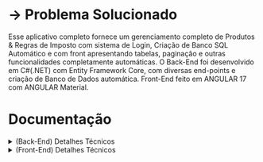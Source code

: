 # -> Problema Solucionado
Esse aplicativo completo fornece um gerenciamento completo de Produtos & Regras de Imposto com sistema de Login, Criação de Banco SQL Automático e com front apresentando tabelas, paginação e outras funcionalidades completamente automáticas. O Back-End foi desenvolvido em C#(.NET) com Entity Framework Core, com diversas end-points e criação de Banco de Dados automática. Front-End feito em ANGULAR 17 com ANGULAR Material.

# Documentação
<details>
  <summary>(Back-End) Detalhes Técnicos</summary>
  
  A API foi desenvolvida em C# usando Entity Framework Core para interagir com um banco de dados que é gerado de maneira automática por DBset. Ela oferece as seguintes funcionalidades:

* Autenticação de Usuário: Permite que os usuários façam login através de um nome de usuário e senha. Além disso, a API gera tokens de autenticação(JWT) para usuários autenticados.
* Gerenciamento de Produtos: Oferece recursos para criar, visualizar, atualizar e excluir produtos. Os produtos podem incluir informações como nome, preço de custo, preço de venda e margem de lucro.
* Regras de Imposto: Permite criar, visualizar, atualizar e excluir regras de impostos. As regras de impostos podem definir taxas de impostos para serem aplicadas aos produtos.

Essas funcionalidades permitem que os usuários da API gerenciem eficientemente informações de login, produtos e regras de impostos de uma aplicação. Ela fornece uma base sólida para sistemas de gerenciamento de estoque, vendas e outros aplicativos que exigem autenticação e gerenciamento de dados relacionados a produtos e impostos. Para mais informações de End-Points e requests verificar o Swagger da API.
</details>

<details>
  <summary>(Front-End) Detalhes Técnicos</summary>
  
  O front-end consiste em uma aplicação Angular 17 com o framework Pure CSS e Angular Material, o web interage com os usuários por meio de formulários, tabelas e permite criação, atualização de produtos, regras de imposto e relacionamento destas por meio de tabelas com uma paginação dinámica.

Criação de Novo Produto:
* Permite criar um novo produto com campos como nome, preço de custo, markup, preço de venda, margem real e associação com uma regra de imposto.
* Calcula automaticamente valores como preço de venda, markup e margem real com base nos valores fornecidos.
* Fornece opção para escolher uma regra de imposto para associar ao produto.
  
Consulta de Produtos Existente por Código:
* Permite pesquisar produtos existentes por código.
* Exibe os detalhes dos produtos encontrados, como código, nome, preço de custo, markup, preço de venda e margem real em uma tabela.

Relação de Produtos:
* Gera uma lista de produtos existentes.
* Permite navegar para a página de edição de um produto específico clicando em seu código

Consulta de Produto por Nome:
* Permite pesquisar produtos existentes por nome.
* Exibe os detalhes dos produtos encontrados em uma tabela, incluindo campos como código, nome, preço de custo, markup, preço de venda e margem real.
  
Criação de Nova Regra de Imposto:
* Permite criar uma nova regra de imposto com campos como nome e taxa.
* Após a criação, exibe uma mensagem de sucesso.
  
Consulta de Regras de Imposto Existente por Código:
* Permite pesquisar regras de imposto existentes por código.
* Exibe os detalhes das regras encontradas, como código, nome e taxa, em uma tabela.
  
Consulta de Regra de Imposto por Nome:
* Permite pesquisar regras de imposto existentes por nome.
* Exibe os detalhes das regras encontradas em uma tabela, incluindo campos como código, nome e taxa.
  
Essencialmente, essas páginas fornecem uma interface para criar, visualizar e editar produtos e regras de imposto em um sistema de gerenciamento, tudo isso de forma organizada e interativa.
</details>
